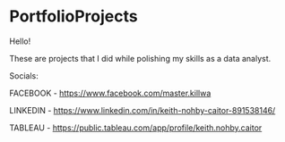 # PortfolioProjects

Hello!

These are projects that I did while polishing my skills as a data analyst.




Socials:

FACEBOOK - https://www.facebook.com/master.killwa

LINKEDIN - https://www.linkedin.com/in/keith-nohby-caitor-891538146/

TABLEAU - https://public.tableau.com/app/profile/keith.nohby.caitor

